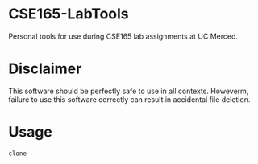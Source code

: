 # CSE165-LabTools
Personal tools for use during CSE165 lab assignments at UC Merced.

# Disclaimer
This software should be perfectly safe to use in all contexts. Howeverm, failure to use this software correctly can result in accidental file deletion.

# Usage
`clone `

